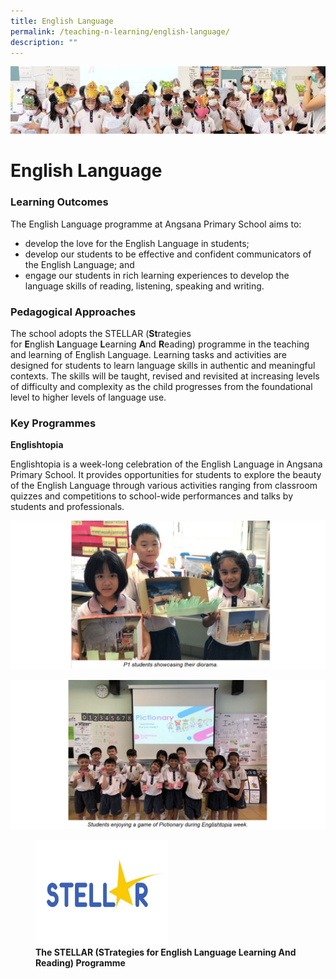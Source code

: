```yaml
---
title: English Language
permalink: /teaching-n-learning/english-language/
description: ""
---
```

![](/images/Teaching%20and%20Learning.jpg)

English Language
================

### Learning Outcomes

The English Language programme at Angsana Primary School aims to:

*   develop the love for the English Language in students;
*   develop our students to be effective and confident communicators of the English Language; and
*   engage our students in rich learning experiences to develop the language skills of reading, listening, speaking and writing.



### Pedagogical Approaches


The school adopts the STELLAR (**St**rategies for **E**nglish **L**anguage **L**earning **A**nd **R**eading) programme in the teaching and learning of English Language. Learning tasks and activities are designed for students to learn language skills in authentic and meaningful contexts. The skills will be taught, revised and revisited at increasing levels of difficulty and complexity as the child progresses from the foundational level to higher levels of language use.
  

### Key Programmes

<b> Englishtopia </b>

Englishtopia is a week-long celebration of the English Language in Angsana Primary School. It provides opportunities for students to explore the beauty of the English Language through various activities ranging from classroom quizzes and competitions to school-wide performances and talks by students and professionals.

![](/images/EL1.png)

![](/images/EL2.png)



<figure><img src="/images/STELLAR.jpg" style="width:50%"><figcaption> <b>The STELLAR (STrategies for English Language Learning And Reading) Programme </b> </figcaption></figure>